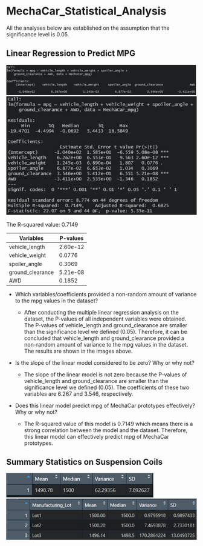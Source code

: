 # MechaCar_Statistical_Analysis

All the analyses below are established on the assumption that the significance level is 0.05. 


## Linear Regression to Predict MPG

![Deliverable_1_lm](Images/Deliverable_1_lm.png)
![Deliverable_1_lm_summary](Images/Deliverable_1_lm_summary.png)

The R-squared value: 0.7149

Variables|P-values
---------|--------------
vehicle_length|2.60e-12
vehicle_weight|0.0776 
spoiler_angle|0.3069    
ground_clearance|5.21e-08
AWD|0.1852

 - Which variables/coefficients provided a non-random amount of variance to the mpg values in the dataset?
   - After conducting the multiple linear regression analysis on the dataset, the P-values of all independent variables were obtained. The P-values of vehicle_length and ground_clearance are smaller than the significance level we defined (0.05). Therefore, it can be concluded that vehicle_length and ground_clearance provided a non-random amount of variance to the mpg values in the dataset. The results are shown in the images above. 

- Is the slope of the linear model considered to be zero? Why or why not?
  - The slope of the linear model is not zero because the P-values of vehicle_length and ground_clearance are smaller than the significance level we defined (0.05). The coefficients of these two variables are 6.267 and 3.546, respectively.

- Does this linear model predict mpg of MechaCar prototypes effectively? Why or why not?
  -  The R-squared value of this model is 0.7149 which means there is a strong correlation between the model and the dataset. Therefore, this linear model can effectively predict mpg of MechaCar prototypes.

## Summary Statistics on Suspension Coils

![Deliverable_2_total](Images/Deliverable_2_total.png)
![Deliverable_2_grouped](Images/Deliverable_2_grouped.png)
